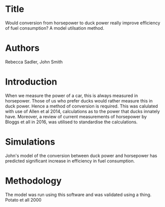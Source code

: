 # Title

Would conversion from horsepower to duck power really improve efficiency of fuel consumption? A model utilsation method. 

# Authors
Rebecca Sadler, John Smith

# Introduction
When we measure the power of a car, this is always measured in horsepower. 
Those of us who prefer ducks would rather measure this in duck power.
Hence a method of conversion is required. 
This was calulated with use of Allen et al 2014, calculations as to the power that ducks innately have.
Moreover, a review of current measurements of horsepower by Bloggs et all in 2016, was utilised to 
standardise the calculations. 

# Simulations
John's model of the conversion between duck power and horsepower has predicted significant increase in efficiency in fuel consumption. 

# Methodology
The model was run using this software and was validated using a thing. Potato et all 2000